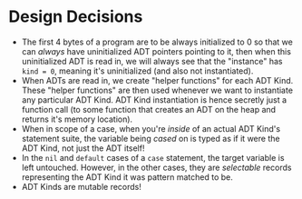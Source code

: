 # Design Decisions

* The first 4 bytes of a program are to be always initialized to 0 so that we can _always_ have uninitialized ADT pointers pointing to it, then when this uninitialized ADT is read in, we will always see that the "instance" has `kind = 0`, meaning it's uninitialized (and also not instantiated).
* When ADTs are read in, we create "helper functions" for each ADT Kind. These "helper functions" are then used whenever we want to instantiate any particular ADT Kind. ADT Kind instantiation is hence secretly just a function call (to some function that creates an ADT on the heap and returns it's memory location).
* When in scope of a case, when you're _inside_ of an actual ADT Kind's statement suite, the variable being _cased_ on is typed as if it were the ADT Kind, not just the ADT itself!
* In the `nil` and `default` cases of a `case` statement, the target variable is left untouched. However, in the other cases, they are _selectable_ records representing the ADT Kind it was pattern matched to be.
* ADT Kinds are mutable records!
